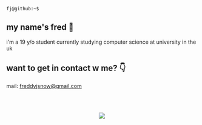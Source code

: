 ```
fj@github:~$
```
## my name's fred 👋
i'm a 19 y/o student currently studying computer science at university in the uk

## want to get in contact w me? 👇
mail: freddyjsnow@gmail.com

<br>
<br>

<p align="center">
  <a href="https://skillicons.dev">
    <img src="https://skillicons.dev/icons?i=git,js,ts,html,css,react,nextjs,tailwind,java,kotlin,py,mongodb,mysql,redis,docker&perline=5" />
    
  </a>
</p>
